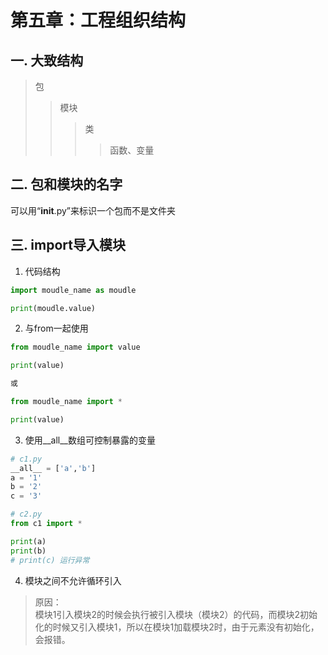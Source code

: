 # 第五章：工程组织结构

## 一. 大致结构
> 包
>> 模块
>>> 类
>>>> 函数、变量

## 二. 包和模块的名字
可以用“__init__.py”来标识一个包而不是文件夹

## 三. import导入模块
1. 代码结构
```python
import moudle_name as moudle

print(moudle.value)
```
2. 与from一起使用
```python
from moudle_name import value

print(value)

或

from moudle_name import *

print(value)
```
3. 使用__all__数组可控制暴露的变量
```python
# c1.py
__all__ = ['a','b']
a = '1'
b = '2'
c = '3'

# c2.py
from c1 import *

print(a)
print(b)
# print(c) 运行异常
```

4. 模块之间不允许循环引入
> 原因：<br>
> 模块1引入模块2的时候会执行被引入模块（模块2）的代码，而模块2初始化的时候又引入模块1，所以在模块1加载模块2时，由于元素没有初始化，会报错。


<comment/>
